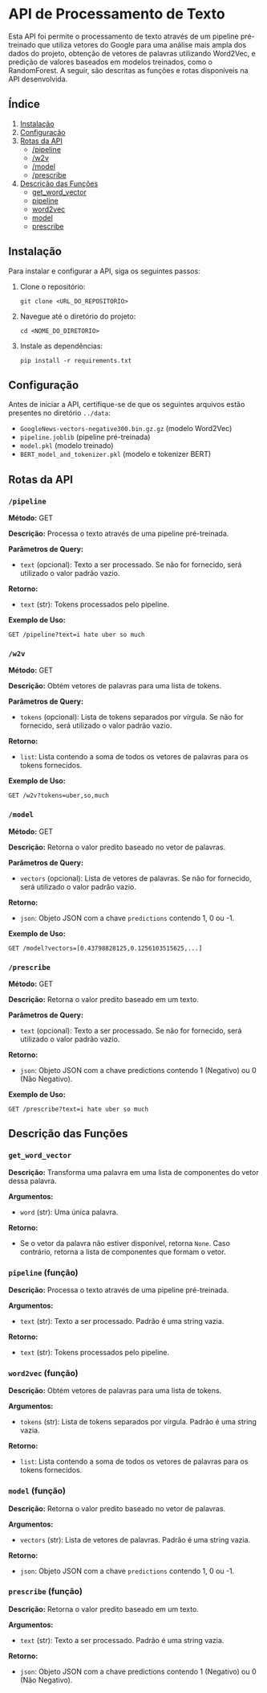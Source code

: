 # API de Processamento de Texto

Esta API foi permite o processamento de texto através de um pipeline pré-treinado que utiliza vetores do Google para uma análise mais ampla dos dados do projeto, obtenção de vetores de palavras utilizando Word2Vec, e predição de valores baseados em modelos treinados, como o RandomForest. A seguir, são descritas as funções e rotas disponíveis na API desenvolvida.

## Índice
1. [Instalação](#instalação)
2. [Configuração](#configuração)
3. [Rotas da API](#rotas-da-api)
    - [/pipeline](#pipeline)
    - [/w2v](#w2v)
    - [/model](#model)
    - [/prescribe](#prescribe)
4. [Descrição das Funções](#descrição-das-funções)
    - [get_word_vector](#get_word_vector)
    - [pipeline](#pipeline-função)
    - [word2vec](#word2vec-função)
    - [model](#model-função)
    - [prescribe](#prescribe-função)

## Instalação

Para instalar e configurar a API, siga os seguintes passos:

1. Clone o repositório:
    ```
    git clone <URL_DO_REPOSITORIO>
    ```
2. Navegue até o diretório do projeto:
    ```
    cd <NOME_DO_DIRETORIO>
    ```
3. Instale as dependências:
    ```
    pip install -r requirements.txt
    ```

## Configuração

Antes de iniciar a API, certifique-se de que os seguintes arquivos estão presentes no diretório `../data`:
- `GoogleNews-vectors-negative300.bin.gz.gz` (modelo Word2Vec)
- `pipeline.joblib` (pipeline pré-treinada)
- `model.pkl` (modelo treinado)
- `BERT_model_and_tokenizer.pkl` (modelo e tokenizer BERT)

## Rotas da API

### `/pipeline`
**Método:** GET

**Descrição:** Processa o texto através de uma pipeline pré-treinada.

**Parâmetros de Query:**
- `text` (opcional): Texto a ser processado. Se não for fornecido, será utilizado o valor padrão vazio.

**Retorno:**
- `text` (str): Tokens processados pelo pipeline.

**Exemplo de Uso:**
```
GET /pipeline?text=i hate uber so much
```

### `/w2v`
**Método:** GET

**Descrição:** Obtém vetores de palavras para uma lista de tokens.

**Parâmetros de Query:**
- `tokens` (opcional): Lista de tokens separados por vírgula. Se não for fornecido, será utilizado o valor padrão vazio.

**Retorno:**
- `list`: Lista contendo a soma de todos os vetores de palavras para os tokens fornecidos.

**Exemplo de Uso:**
```
GET /w2v?tokens=uber,so,much
```

### `/model`
**Método:** GET

**Descrição:** Retorna o valor predito baseado no vetor de palavras.

**Parâmetros de Query:**
- `vectors` (opcional): Lista de vetores de palavras. Se não for fornecido, será utilizado o valor padrão vazio.

**Retorno:**
- `json`: Objeto JSON com a chave `predictions` contendo 1, 0 ou -1.

**Exemplo de Uso:**
```
GET /model?vectors=[0.43798828125,0.1256103515625,...]
```

### `/prescribe`
**Método:** GET

**Descrição:** Retorna o valor predito baseado em um texto.

**Parâmetros de Query:**
- `text` (opcional): Texto a ser processado. Se não for fornecido, será utilizado o valor padrão vazio.

**Retorno:**
- `json`: Objeto JSON com a chave predictions contendo 1 (Negativo) ou 0 (Não Negativo).

**Exemplo de Uso:**
```
GET /prescribe?text=i hate uber so much
```

## Descrição das Funções

### `get_word_vector`
**Descrição:** Transforma uma palavra em uma lista de componentes do vetor dessa palavra.

**Argumentos:**
- `word` (str): Uma única palavra.

**Retorno:**
- Se o vetor da palavra não estiver disponível, retorna `None`. Caso contrário, retorna a lista de componentes que formam o vetor.

### `pipeline` (função)
**Descrição:** Processa o texto através de uma pipeline pré-treinada.

**Argumentos:**
- `text` (str): Texto a ser processado. Padrão é uma string vazia.

**Retorno:**
- `text` (str): Tokens processados pelo pipeline.

### `word2vec` (função)
**Descrição:** Obtém vetores de palavras para uma lista de tokens.

**Argumentos:**
- `tokens` (str): Lista de tokens separados por vírgula. Padrão é uma string vazia.

**Retorno:**
- `list`: Lista contendo a soma de todos os vetores de palavras para os tokens fornecidos.

### `model` (função)
**Descrição:** Retorna o valor predito baseado no vetor de palavras.

**Argumentos:**
- `vectors` (str): Lista de vetores de palavras. Padrão é uma string vazia.

**Retorno:**
- `json`: Objeto JSON com a chave `predictions` contendo 1, 0 ou -1.

### `prescribe` (função)
**Descrição:** Retorna o valor predito baseado em um texto.

**Argumentos:**
- `text` (str): Texto a ser processado. Padrão é uma string vazia.

**Retorno:**
- `json`: Objeto JSON com a chave predictions contendo 1 (Negativo) ou 0 (Não Negativo).
